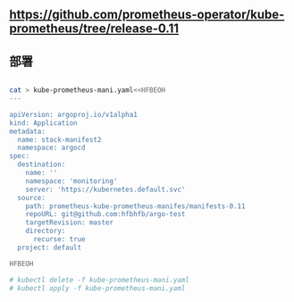 



## https://github.com/prometheus-operator/kube-prometheus/tree/release-0.11



## 部署
``` bash

cat > kube-prometheus-mani.yaml<<HFBEOH
---

apiVersion: argoproj.io/v1alpha1
kind: Application
metadata:
  name: stack-manifest2
  namespace: argocd
spec:
  destination:
    name: ''
    namespace: 'monitoring'
    server: 'https://kubernetes.default.svc'
  source:
    path: prometheus-kube-prometheus-manifes/manifests-0.11
    repoURL: git@github.com:hfbhfb/argo-test
    targetRevision: master
    directory:
      recurse: true
  project: default

HFBEOH

# kubectl delete -f kube-prometheus-mani.yaml
# kubectl apply -f kube-prometheus-mani.yaml


```


